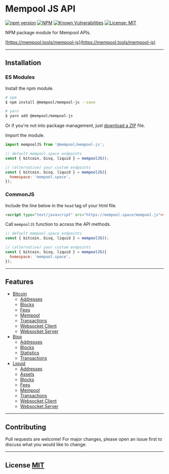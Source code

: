 # Mempool JS API

[![npm version](https://img.shields.io/npm/v/@mempool/mempool-js.svg?style=flat-square)](https://www.npmjs.org/package/mempool-js)
[![NPM](https://img.shields.io/david/mempool/mempool-js.svg?style=flat-square)](https://david-dm.org/mempool/mempool-js#info=dependencies)
[![Known Vulnerabilities](https://snyk.io/test/github/mempool/mempool-js/badge.svg?style=flat-square)](https://snyk.io/test/github/mempool/mempool-js)
[![License: MIT](https://img.shields.io/badge/License-MIT-yellow.svg?style=flat-square)](https://opensource.org/licenses/MIT)

NPM package module for Mempool APIs.

[https://mempool.tools/mempool-js](https://mempool.tools/mempool-js)

---

## **Installation**

### **ES Modules**

Install the npm module.

```bash
# npm
$ npm install @mempool/mempool-js --save

# yarn
$ yarn add @mempool/mempool-js
```

Or if you're not into package management, just [download a ZIP](https://github.com/mempool/mempool-js/archive/refs/heads/main.zip) file.

Import the module.

```js
import mempoolJS from '@mempool/mempool-js';

// default mempool.space endpoints
const { bitcoin, bisq, liquid } = mempoolJS();

// (alternative) your custom endpoints
const { bitcoin, bisq, liquid } = mempoolJS({
  homespace: 'mempool.space',
});
```

### **CommonJS**

Include the line below in the `head` tag of your html file.

```html
<script type="text/javascript" src="https://mempool.space/mempool.js"></script>
```

Call `mempoolJS` function to access the API methods.

```js
// default mempool.space endpoints
const { bitcoin, bisq, liquid } = mempoolJS();

// (alternative) your custom endpoints
const { bitcoin, bisq, liquid } = mempoolJS({
  homespace: 'mempool.space',
});
```

---

## **Features**

- [Bitcoin](./README-bitcoin.md)
  - [Addresses](./README-bitcoin.md#get-address)
  - [Blocks](./README-bitcoin.md#get-blocks)
  - [Fees](./README-bitcoin.md#get-fees)
  - [Mempool](./README-bitcoin.md#get-mempool)
  - [Transactions](./README-bitcoin.md#get-transactions)
  - [Websocket Client](./README-bitcoin.md#Websocket-Client)
  - [Websocket Server](./README-bitcoin.md#Websocket-Server)
- [Bisq](./README-bisq.md#get-address)
  - [Addresses](./README-bisq.md#get-address)
  - [Blocks](./README-bisq.md#get-blocks)
  - [Statistics](./README-bisq.md#get-statistics)
  - [Transactions](./README-bisq.md#get-transactions)
- [Liquid](./README-liquid.md#get-address)
  - [Addresses](./README-liquid.md#get-address)
  - [Assets](./README-liquid.md#get-address)
  - [Blocks](./README-liquid.md#get-address)
  - [Fees](./README-liquid.md#get-address)
  - [Mempool](./README-liquid.md#get-address)
  - [Transactions](./README-liquid.md#get-address)
  - [Websocket Client](./README-liquid.md#Websocket-Client)
  - [Websocket Server](./README-liquid.md#Websocket-Server)

---

## **Contributing**

Pull requests are welcome! For major changes, please open an issue first to discuss what you would like to change.

---

## **License** [MIT](https://choosealicense.com/licenses/mit/)
